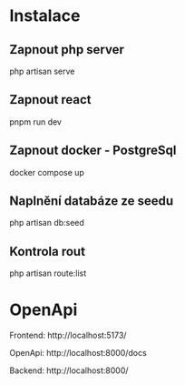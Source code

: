 # Instalace

## Zapnout php server
php artisan serve

## Zapnout react
pnpm run dev

## Zapnout docker - PostgreSql
docker compose up

## Naplnění databáze ze seedu
php artisan db:seed

## Kontrola rout
php artisan route:list

# OpenApi
Frontend: http://localhost:5173/

OpenApi: http://localhost:8000/docs

Backend: http://localhost:8000/
